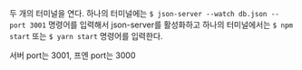 두 개의 터미널을 연다.
하나의 터미널에는 `$ json-server --watch db.json --port 3001` 명령어를 입력해서 json-server를 활성화하고
하나의 터미널에서는 `$ npm start` 또는 `$ yarn start` 명령어를 입력한다.

서버 port는 3001,
프엔 port는 3000